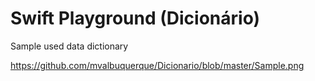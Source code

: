 # Swift Playground (Dicionário)

Sample used data dictionary


https://github.com/mvalbuquerque/Dicionario/blob/master/Sample.png
